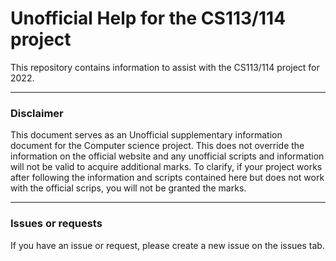 # Unofficial Help for the CS113/114 project

This repository contains information to assist with the CS113/114 project for 2022.

---

### Disclaimer

This document serves as an Unofficial supplementary information document for the Computer science project. This does not override the information on the official website and any unofficial scripts and information will not be valid to acquire additional marks. To clarify, if your project works after following the information and scripts contained here but does not work with the official scrips, you will not be granted the marks.

---

### Issues or requests

If you have an issue or request, please create a new issue on the issues tab.
